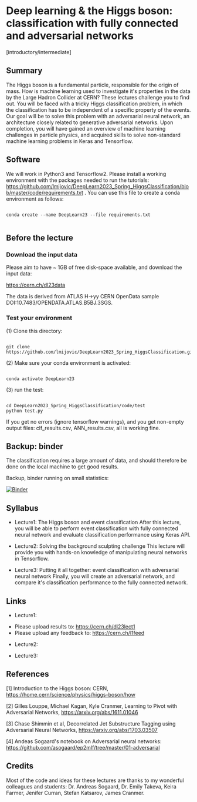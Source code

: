 # Deep learning & the Higgs boson: classification with fully connected and adversarial networks

[introductory/intermediate]

## Summary

The Higgs boson is a fundamental particle, responsible for the origin of mass. How is machine learning used to investigate it's properties in the data by the Large Hadron Collider at CERN? These lectures challenge you to find out. You will be faced with a tricky Higgs classification problem, in which the classification has to be independent of a specific property of the events. Our goal will be to solve this problem with an adversarial neural network, an architecture closely related to generative adversarial networks. Upon completion, you will have gained an overview of machine learning challenges in particle physics, and acquired skills to solve non-standard machine learning problems in Keras and Tensorflow. 

## Software 

We will work in Python3 and Tensorflow2. Please install a working environment with the packages needed to run the tutorials: https://github.com/lmijovic/DeepLearn2023_Spring_HiggsClassification/blob/master/code/requirements.txt . You can use this file to create a conda environment as follows:


```

conda create --name DeepLearn23 --file requirements.txt 


```


## Before the lecture 

### Download the input data 

Please aim to have ~ 1GB of free disk-space available, and download the input data:
 
https://cern.ch/dl23data

The data is derived from ATLAS H->yy CERN OpenData sample DOI:10.7483/OPENDATA.ATLAS.B5BJ.3SGS.

### Test your environment 

(1) Clone this directory: 

```

git clone https://github.com/lmijovic/DeepLearn2023_Spring_HiggsClassification.git 

```

(2) Make sure your conda environment is activated:

```

conda activate DeepLearn23

```

(3) run the test: 

```

cd DeepLearn2023_Spring_HiggsClassification/code/test
python test.py 

```

If you get no errors (ignore tensorflow warnings), and you get non-empty output files: clf_results.csv, ANN_results.csv, all is working fine.

## Backup: binder

The classification requires a large amount of data, and should therefore be done on the local machine to get good results. 

Backup, binder running on small statistics: 

[![Binder](https://mybinder.org/badge_logo.svg)](https://mybinder.org/v2/gh/lmijovic/test_binder_dl23/HEAD)


## Syllabus 

- Lecture1: The Higgs boson and event classification
After this lecture, you will be able to perform event classification with fully connected neural network and evaluate classification performance using Keras API.

- Lecture2: Solving the background sculpting challenge
This lecture will provide you with hands-on knowledge of manipulating neural networks in Tensorflow.

- Lecture3: Putting it all together: event classification with adversarial neural network
Finally, you will create an adversarial network, and compare it's classification performance to the fully connected network.

## Links

- Lecture1: 
* Please upload results to: https://cern.ch/dl23lect1
* Please upload any feedback to: https://cern.ch/l1feed

- Lecture2:

- Lecture3: 


## References 

[1] Introduction to the Higgs boson: CERN, https://home.cern/science/physics/higgs-boson/how

[2] Gilles Louppe, Michael Kagan, Kyle Cranmer, Learning to Pivot with Adversarial Networks, https://arxiv.org/abs/1611.01046

[3] Chase Shimmin et al, Decorrelated Jet Substructure Tagging using Adversarial Neural Networks, https://arxiv.org/abs/1703.03507

[4] Andeas Sogaard's notebook on Adversarial neural networks: https://github.com/asogaard/ep2mlf/tree/master/01-adversarial

## Credits

Most of the code and ideas for these lectures are thanks to my wonderful colleagues and students: Dr. Andreas Sogaard, Dr. Emily Takeva, Keira Farmer, Jenifer Curran, Stefan Katsarov, James Cranmer. 

